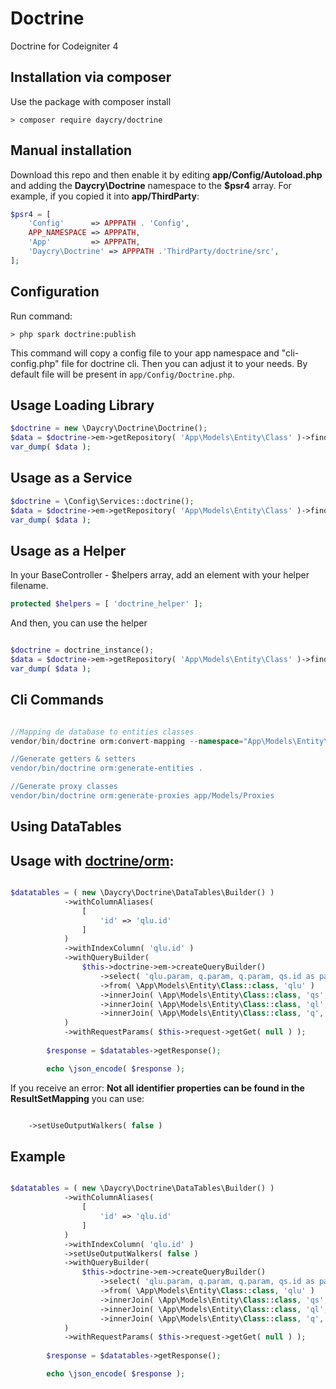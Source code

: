 # Doctrine

Doctrine for Codeigniter 4

## Installation via composer

Use the package with composer install

	> composer require daycry/doctrine

## Manual installation

Download this repo and then enable it by editing **app/Config/Autoload.php** and adding the **Daycry\Doctrine**
namespace to the **$psr4** array. For example, if you copied it into **app/ThirdParty**:

```php
$psr4 = [
    'Config'      => APPPATH . 'Config',
    APP_NAMESPACE => APPPATH,
    'App'         => APPPATH,
    'Daycry\Doctrine' => APPPATH .'ThirdParty/doctrine/src',
];
```

## Configuration

Run command:

	> php spark doctrine:publish

This command will copy a config file to your app namespace and "cli-config.php" file for doctrine cli.
Then you can adjust it to your needs. By default file will be present in `app/Config/Doctrine.php`.


## Usage Loading Library

```php
$doctrine = new \Daycry\Doctrine\Doctrine();
$data = $doctrine->em->getRepository( 'App\Models\Entity\Class' )->findOneBy( array( 'id' => 1 ) );
var_dump( $data );

```

## Usage as a Service

```php
$doctrine = \Config\Services::doctrine();
$data = $doctrine->em->getRepository( 'App\Models\Entity\Class' )->findOneBy( array( 'id' => 1 ) );
var_dump( $data );

```

## Usage as a Helper

In your BaseController - $helpers array, add an element with your helper filename.

```php
protected $helpers = [ 'doctrine_helper' ];

```

And then, you can use the helper

```php

$doctrine = doctrine_instance();
$data = $doctrine->em->getRepository( 'App\Models\Entity\Class' )->findOneBy( array( 'id' => 1 ) );
var_dump( $data );

```

## Cli Commands

```php

//Mapping de database to entities classes
vendor/bin/doctrine orm:convert-mapping --namespace="App\Models\Entity\" --force --from-database annotation .

//Generate getters & setters
vendor/bin/doctrine orm:generate-entities .

//Generate proxy classes
vendor/bin/doctrine orm:generate-proxies app/Models/Proxies

```

## Using DataTables

Usage with [doctrine/orm](https://github.com/doctrine/doctrine2):
-----
```php

$datatables = ( new \Daycry\Doctrine\DataTables\Builder() )
            ->withColumnAliases(
                [
                    'id' => 'qlu.id'
                ]
            )
            ->withIndexColumn( 'qlu.id' )
            ->withQueryBuilder(
                $this->doctrine->em->createQueryBuilder()
                    ->select( 'qlu.param, q.param, q.param, qs.id as param, qlu.param, qlu.param' )
                    ->from( \App\Models\Entity\Class::class, 'qlu' )
                    ->innerJoin( \App\Models\Entity\Class::class, 'qs', \Doctrine\ORM\Query\Expr\Join::WITH, 'qs.id = qlu.*' )
                    ->innerJoin( \App\Models\Entity\Class::class, 'ql', \Doctrine\ORM\Query\Expr\Join::WITH, 'ql.id = qlu.*' )
                    ->innerJoin( \App\Models\Entity\Class::class, 'q', \Doctrine\ORM\Query\Expr\Join::WITH, 'q.id = ql.*' )
            )
            ->withRequestParams( $this->request->getGet( null ) );
        
        $response = $datatables->getResponse();

        echo \json_encode( $response );

```

If you receive an error: **Not all identifier properties can be found in the ResultSetMapping** you can use:

```php

    ->setUseOutputWalkers( false )
```
## Example

```php

$datatables = ( new \Daycry\Doctrine\DataTables\Builder() )
            ->withColumnAliases(
                [
                    'id' => 'qlu.id'
                ]
            )
            ->withIndexColumn( 'qlu.id' )
            ->setUseOutputWalkers( false )
            ->withQueryBuilder(
                $this->doctrine->em->createQueryBuilder()
                    ->select( 'qlu.param, q.param, q.param, qs.id as param, qlu.param, qlu.param' )
                    ->from( \App\Models\Entity\Class::class, 'qlu' )
                    ->innerJoin( \App\Models\Entity\Class::class, 'qs', \Doctrine\ORM\Query\Expr\Join::WITH, 'qs.id = qlu.*' )
                    ->innerJoin( \App\Models\Entity\Class::class, 'ql', \Doctrine\ORM\Query\Expr\Join::WITH, 'ql.id = qlu.*' )
                    ->innerJoin( \App\Models\Entity\Class::class, 'q', \Doctrine\ORM\Query\Expr\Join::WITH, 'q.id = ql.*' )
            )
            ->withRequestParams( $this->request->getGet( null ) );
        
        $response = $datatables->getResponse();

        echo \json_encode( $response );

```
